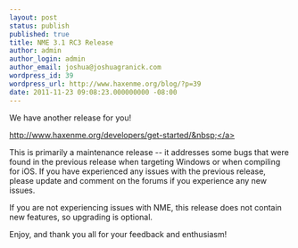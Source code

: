 ```yaml
---
layout: post
status: publish
published: true
title: NME 3.1 RC3 Release
author: admin
author_login: admin
author_email: joshua@joshuagranick.com
wordpress_id: 39
wordpress_url: http://www.haxenme.org/blog/?p=39
date: 2011-11-23 09:08:23.000000000 -08:00
---
```

We have another release for you!

<a href="http://www.haxenme.org/developers/get-started/">http://www.haxenme.org/developers/get-started/&nbsp;</a>

This is primarily a maintenance release -- it addresses some bugs that were found in the previous release when targeting Windows or when compiling for iOS. If you have experienced any issues with the previous release, please update and comment on the forums if you experience any new issues.

If you are not experiencing issues with NME, this release does not contain new features, so upgrading is optional.

Enjoy, and thank you all for your feedback and enthusiasm!
